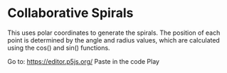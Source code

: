 # Collaborative Spirals

This uses polar coordinates to generate the spirals. The position of each point is determined by the angle and radius values, which are calculated using the cos() and sin() functions.

Go to: https://editor.p5js.org/
Paste in the code
Play 
